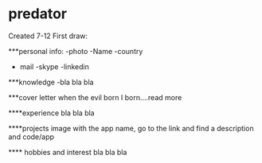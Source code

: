 # predator
Created 7-12
First draw:

***personal info:
-photo
-Name
-country
- mail
-skype
-linkedin

***knowledge 
-bla bla bla

***cover letter
when the evil born I born....read more

****experience
bla bla bla

****projects
image with the app name, go to the link and 
find a description and code/app

**** hobbies and interest
bla bla bla

